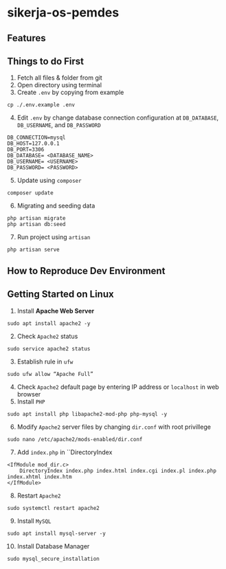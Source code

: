 # sikerja-os-pemdes

## **Features**

## **Things to do First**
1. Fetch all files & folder from git
2. Open directory using terminal
3. Create ``.env`` by copying from example
```
cp ./.env.example .env
```
4. Edit ``.env`` by change database connection configuration at ``DB_DATABASE``, ``DB_USERNAME``, and ``DB_PASSWORD``
```
DB_CONNECTION=mysql
DB_HOST=127.0.0.1
DB_PORT=3306
DB_DATABASE= <DATABASE_NAME>
DB_USERNAME= <USERNAME>
DB_PASSWORD= <PASSWORD>
```
5. Update using ``composer``
```
composer update
```
6. Migrating and seeding data
```
php artisan migrate
php artisan db:seed
```
7. Run project using ``artisan``
```
php artisan serve
```

## **How to Reproduce Dev Environment**

## **Getting Started on Linux**
1. Install **Apache Web Server**
```
sudo apt install apache2 -y
```
2. Check ``Apache2`` status
```
sudo service apache2 status
```
3. Establish rule in ``ufw``
```
sudo ufw allow “Apache Full”
```
4. Check ``Apache2`` default page by entering IP address or ``localhost`` in web browser
5. Install ``PHP``
```
sudo apt install php libapache2-mod-php php-mysql -y
```
6. Modify ``Apache2`` server files by changing ``dir.conf`` with root privillege
```
sudo nano /etc/apache2/mods-enabled/dir.conf
```
7. Add ``index.php`` in ``DirectoryIndex
```
<IfModule mod_dir.c>
	DirectoryIndex index.php index.html index.cgi index.pl index.php index.xhtml index.htm
</IfModule>
```
8. Restart ``Apache2``
```
sudo systemctl restart apache2
```
9. Install ``MySQL``
```
sudo apt install mysql-server -y
```
10. Install Database Manager
```
sudo mysql_secure_installation
```